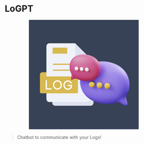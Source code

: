 # LoGPT

<p align="center">
    <img src="assets/LoGPT.png" width="350"/>
</p>

> Chatbot to communicate with your Logs!






